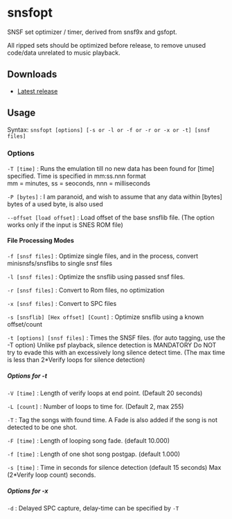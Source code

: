 snsfopt
=======

SNSF set optimizer / timer, derived from snsf9x and gsfopt.

All ripped sets should be optimized before release, to remove unused code/data unrelated to music playback.

Downloads
---------

- [Latest release](https://github.com/loveemu/snsfopt/releases/latest)

Usage
-----

Syntax: `snsfopt [options] [-s or -l or -f or -r or -x or -t] [snsf files]`

### Options

`-T [time]`
  : Runs the emulation till no new data has been found for [time] specified.
    Time is specified in mm:ss.nnn format   
    mm = minutes, ss = seoconds, nnn = milliseconds

`-P [bytes]`
  : I am paranoid, and wish to assume that any data within [bytes] bytes of a used byte,
    is also used

`--offset [load offset]`
  : Load offset of the base snsflib file.
    (The option works only if the input is SNES ROM file)

#### File Processing Modes

`-f [snsf files]`
  : Optimize single files, and in the process, convert minisnsfs/snsflibs to single snsf files

`-l [snsf files]`
  : Optimize the snsflib using passed snsf files.

`-r [snsf files]`
  : Convert to Rom files, no optimization

`-x [snsf files]`
  : Convert to SPC files

`-s [snsflib] [Hex offset] [Count]`
  : Optimize snsflib using a known offset/count

`-t [options] [snsf files]`
  : Times the SNSF files. (for auto tagging, use the -T option)
    Unlike psf playback, silence detection is MANDATORY
    Do NOT try to evade this with an excessively long silence detect time.
    (The max time is less than 2*Verify loops for silence detection)

##### Options for -t

`-V [time]`
  : Length of verify loops at end point. (Default 20 seconds)

`-L [count]`
  : Number of loops to time for. (Default 2, max 255)

`-T`
  : Tag the songs with found time.
    A Fade is also added if the song is not detected to be one shot.

`-F [time]`
  : Length of looping song fade. (default 10.000)

`-f [time]`
  : Length of one shot song postgap. (default 1.000)

`-s [time]`
  : Time in seconds for silence detection (default 15 seconds)
    Max (2*Verify loop count) seconds.

##### Options for -x

`-d`
  : Delayed SPC capture, delay-time can be specified by `-T`
